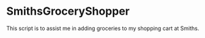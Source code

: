 # SmithsGroceryShopper
This script is to assist me in adding groceries to my shopping cart at Smiths.
